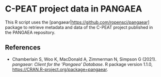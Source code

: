 # C-PEAT project data in PANGAEA
This R script uses the [pangaear|https://github.com/ropensci/pangaear] package  to retrieve metadata and data of the C-PEAT project published in the PANGAEA repository.

## References
*  Chamberlain S, Woo K, MacDonald A, Zimmerman N, Simpson G (2021). _pangaear: Client for the
  'Pangaea' Database_. R package version 1.1.0, <https://CRAN.R-project.org/package=pangaear>.
